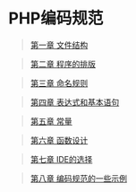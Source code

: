 PHP编码规范
====


> [第一章 文件结构](https://github.com/opensaasnet/tinyphp/blob/master/docs/coding/fileStructure-001.md)   

> [第二章 程序的排版](https://github.com/opensaasnet/tinyphp/blob/master/docs/coding/programTypesetting-002.md)    

> [第三章 命名规则](https://github.com/opensaasnet/tinyphp/blob/master/docs/coding/rules-003.md)  

> [第四章 表达式和基本语句](https://github.com/opensaasnet/tinyphp/blob/master/docs/coding/expression-004.md)  

> [第五章 常量](https://github.com/tinycn/opensaasnet/blob/master/docs/coding/constant-005.md)  

> [第六章 函数设计](https://github.com/opensaasnet/tinyphp/blob/master/docs/coding/function-006.md)  

> [第七章 IDE的选择](https://github.com/opensaasnet/tinyphp/blob/master/docs/coding/ide-007.md)  

> [第八章 编码规范的一些示例](https://github.com/opensaasnet/tinyphp/blob/master/docs/coding/example-008.md)
